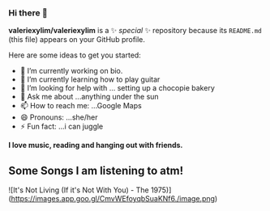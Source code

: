 ### Hi there 👋


**valeriexylim/valeriexylim** is a ✨ _special_ ✨ repository because its `README.md` (this file) appears on your GitHub profile.

Here are some ideas to get you started:

- 🔭 I’m currently working on bio.
- 🌱 I’m currently learning how to play guitar
- 🤔 I’m looking for help with ... setting up a chocopie bakery 
- 💬 Ask me about ...anything under the sun
- 📫 How to reach me: ...Google Maps
- 😄 Pronouns: ...she/her
- ⚡ Fun fact: ...i can juggle

**I love music, reading and hanging out with friends.**
## Some Songs I am listening to atm! 
![It's Not Living (If it's Not With You) - The 1975)] (https://images.app.goo.gl/CmvWEfoyqbSuaKNf6./image.png)
